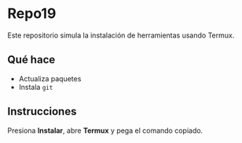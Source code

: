 # Repo19
Este repositorio simula la instalación de herramientas usando Termux.

## Qué hace

- Actualiza paquetes
- Instala `git`

## Instrucciones

Presiona **Instalar**, abre **Termux** y pega el comando copiado.
